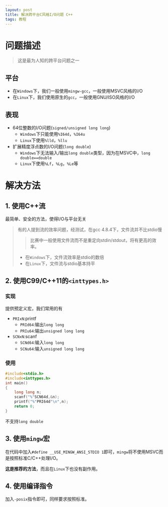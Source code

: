 ```yaml
---
layout: post
title: 解决跨平台C风格I/O问题 C++
tags: 教程
---
```


# 问题描述

> 这是最为人知的跨平台问题之一

## 平台

- 在`Windows`下，我们一般使用`mingw-gcc`，一般使用MSVC风格的I/O
- 在`Linux`下，我们使用原生的`gcc`，一般使用GNU/ISO风格的I/O

## 表现

- 64位整数的I/O问题(`signed/unsigned long long`)
  - `Windows`下只能使用`%I64d`，`%I64u`
  - `Linux`下使用`%lld`，`%llu`
- 扩展精度浮点数的I/O问题(`long double`)
  - `Windows`下无法输入/输出`long double`类型，因为在MSVC中，`long double==double`
  - `Linux`下使用`%Lf`，`%Lg`，`%Le`等

 <!-- more -->

# 解决方法

## 1. 使用C++流

最简单、安全的方法，使得I/O与平台无关

> 有的人提到流的效率问题，经测试，在gcc 4.8.4下，文件流并不比stdio慢
>
> > 比赛中一般使用文件流而不是重定向stdin/stdout，将有更高的效率。
>
> - 在`Windows`下，文件流效率是stdio的数倍
> - 在`Linux`下，文件流与stdio基本持平

## 2. 使用C99/C++11的`<inttypes.h>`

### 实现

提供预定义宏，我们常用的有

- `PRIxN`:printf
  - `PRId64`:输出`long long`
  - `PRIu64`:输出`unsigned long long`
- `SCNxN`:scanf
  - `SCNd64`:输入`long long`
  - `SCNu64`:输入`unsigned long long`

### 使用

```c
#include<stdio.h>
#include<inttypes.h>
int main()
{
	long long n;
	scanf("%"SCN64d,&n);
	printf("%"PRI64d"\n",n);
	return 0;
}
```

不支持`long double`

## 3. 使用`mingw`宏

在代码中加入`#define __USE_MINGW_ANSI_STDIO 1`即可，`mingw`将不使用MSVC而是按照标准C/C++处理I/O。

**这是推荐的方法**，而且在`Linux`下也没有副作用。

## 4. 使用编译指令

加入`-posix`指令即可，同样要求按照标准。

